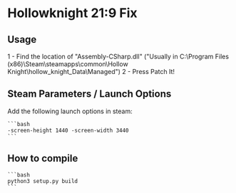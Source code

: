 # Hollowknight 21:9 Fix

## Usage

1 - Find the location of "Assembly-CSharp.dll" ("Usually in C:\Program Files (x86)\Steam\steamapps\common\Hollow Knight\hollow_knight_Data\Managed")
2 - Press Patch It!

## Steam Parameters / Launch Options

Add the following launch options in steam:

    ```bash
    -screen-height 1440 -screen-width 3440
    ```

## How to compile

    ```bash
    python3 setup.py build
    ```
